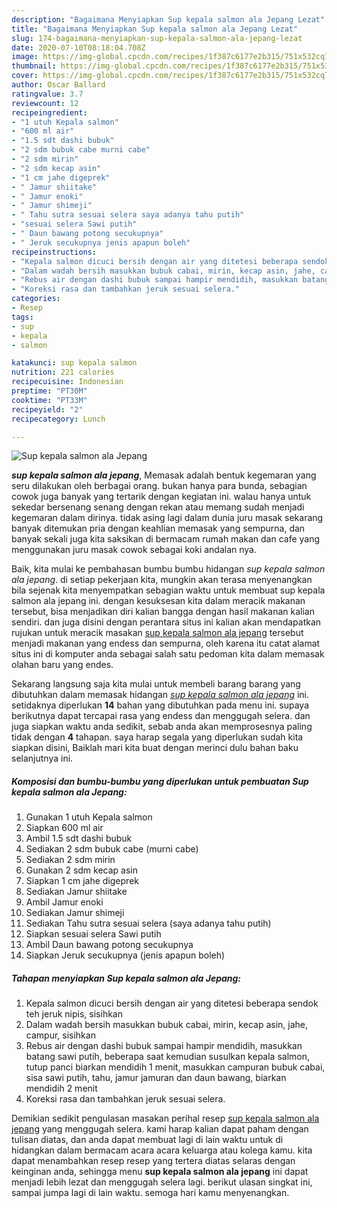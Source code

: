 ```yaml
---
description: "Bagaimana Menyiapkan Sup kepala salmon ala Jepang Lezat"
title: "Bagaimana Menyiapkan Sup kepala salmon ala Jepang Lezat"
slug: 174-bagaimana-menyiapkan-sup-kepala-salmon-ala-jepang-lezat
date: 2020-07-10T08:18:04.708Z
image: https://img-global.cpcdn.com/recipes/1f387c6177e2b315/751x532cq70/sup-kepala-salmon-ala-jepang-foto-resep-utama.jpg
thumbnail: https://img-global.cpcdn.com/recipes/1f387c6177e2b315/751x532cq70/sup-kepala-salmon-ala-jepang-foto-resep-utama.jpg
cover: https://img-global.cpcdn.com/recipes/1f387c6177e2b315/751x532cq70/sup-kepala-salmon-ala-jepang-foto-resep-utama.jpg
author: Oscar Ballard
ratingvalue: 3.7
reviewcount: 12
recipeingredient:
- "1 utuh Kepala salmon"
- "600 ml air"
- "1.5 sdt dashi bubuk"
- "2 sdm bubuk cabe murni cabe"
- "2 sdm mirin"
- "2 sdm kecap asin"
- "1 cm jahe digeprek"
- " Jamur shiitake"
- " Jamur enoki"
- " Jamur shimeji"
- " Tahu sutra sesuai selera saya adanya tahu putih"
- "sesuai selera Sawi putih"
- " Daun bawang potong secukupnya"
- " Jeruk secukupnya jenis apapun boleh"
recipeinstructions:
- "Kepala salmon dicuci bersih dengan air yang ditetesi beberapa sendok teh jeruk nipis, sisihkan"
- "Dalam wadah bersih masukkan bubuk cabai, mirin, kecap asin, jahe, campur, sisihkan"
- "Rebus air dengan dashi bubuk sampai hampir mendidih, masukkan batang sawi putih, beberapa saat kemudian susulkan kepala salmon, tutup panci biarkan mendidih 1 menit, masukkan campuran bubuk cabai, sisa sawi putih, tahu, jamur jamuran dan daun bawang, biarkan mendidih 2 menit"
- "Koreksi rasa dan tambahkan jeruk sesuai selera."
categories:
- Resep
tags:
- sup
- kepala
- salmon

katakunci: sup kepala salmon 
nutrition: 221 calories
recipecuisine: Indonesian
preptime: "PT30M"
cooktime: "PT33M"
recipeyield: "2"
recipecategory: Lunch

---
```



![Sup kepala salmon ala Jepang](https://img-global.cpcdn.com/recipes/1f387c6177e2b315/751x532cq70/sup-kepala-salmon-ala-jepang-foto-resep-utama.jpg)

<b><i>sup kepala salmon ala jepang</i></b>, Memasak adalah bentuk kegemaran yang seru dilakukan oleh berbagai orang. bukan hanya para bunda, sebagian cowok juga banyak yang tertarik dengan kegiatan ini. walau hanya untuk sekedar bersenang senang dengan rekan atau memang sudah menjadi kegemaran dalam dirinya. tidak asing lagi dalam dunia juru masak sekarang banyak ditemukan pria dengan keahlian memasak yang sempurna, dan banyak sekali juga kita saksikan di bermacam rumah makan dan cafe yang menggunakan juru masak cowok sebagai koki andalan nya.



Baik, kita mulai ke pembahasan bumbu bumbu hidangan <i>sup kepala salmon ala jepang</i>. di setiap pekerjaan kita, mungkin akan terasa menyenangkan bila sejenak kita menyempatkan sebagian waktu untuk membuat sup kepala salmon ala jepang ini. dengan kesuksesan kita dalam meracik makanan tersebut, bisa menjadikan diri kalian bangga dengan hasil makanan kalian sendiri. dan juga disini dengan perantara situs ini kalian akan mendapatkan rujukan untuk meracik masakan <u>sup kepala salmon ala jepang</u> tersebut menjadi makanan yang endess dan sempurna, oleh karena itu catat alamat situs ini di komputer anda sebagai salah satu pedoman kita dalam memasak olahan baru yang endes.


Sekarang langsung saja kita mulai untuk membeli barang barang yang dibutuhkan dalam memasak hidangan <u><i>sup kepala salmon ala jepang</i></u> ini. setidaknya diperlukan <b>14</b> bahan yang dibutuhkan pada menu ini. supaya berikutnya dapat tercapai rasa yang endess dan menggugah selera. dan juga siapkan waktu anda sedikit, sebab anda akan memprosesnya paling tidak dengan <b>4</b> tahapan. saya harap segala yang diperlukan sudah kita siapkan disini, Baiklah mari kita buat dengan merinci dulu bahan baku selanjutnya ini.

<!--inarticleads1-->

##### Komposisi dan bumbu-bumbu yang diperlukan untuk pembuatan Sup kepala salmon ala Jepang:

1. Gunakan 1 utuh Kepala salmon
1. Siapkan 600 ml air
1. Ambil 1.5 sdt dashi bubuk
1. Sediakan 2 sdm bubuk cabe (murni cabe)
1. Sediakan 2 sdm mirin
1. Gunakan 2 sdm kecap asin
1. Siapkan 1 cm jahe digeprek
1. Sediakan  Jamur shiitake
1. Ambil  Jamur enoki
1. Sediakan  Jamur shimeji
1. Sediakan  Tahu sutra sesuai selera (saya adanya tahu putih)
1. Siapkan sesuai selera Sawi putih
1. Ambil  Daun bawang potong secukupnya
1. Siapkan  Jeruk secukupnya (jenis apapun boleh)




<!--inarticleads2-->

##### Tahapan menyiapkan Sup kepala salmon ala Jepang:

1. Kepala salmon dicuci bersih dengan air yang ditetesi beberapa sendok teh jeruk nipis, sisihkan
1. Dalam wadah bersih masukkan bubuk cabai, mirin, kecap asin, jahe, campur, sisihkan
1. Rebus air dengan dashi bubuk sampai hampir mendidih, masukkan batang sawi putih, beberapa saat kemudian susulkan kepala salmon, tutup panci biarkan mendidih 1 menit, masukkan campuran bubuk cabai, sisa sawi putih, tahu, jamur jamuran dan daun bawang, biarkan mendidih 2 menit
1. Koreksi rasa dan tambahkan jeruk sesuai selera.




Demikian sedikit pengulasan masakan perihal resep <u>sup kepala salmon ala jepang</u> yang menggugah selera. kami harap kalian dapat paham dengan tulisan diatas, dan anda dapat membuat lagi di lain waktu untuk di hidangkan dalam bermacam acara acara keluarga atau kolega kamu. kita dapat menambahkan resep resep yang tertera diatas selaras dengan keinginan anda, sehingga menu <b>sup kepala salmon ala jepang</b> ini dapat menjadi lebih lezat dan menggugah selera lagi. berikut ulasan singkat ini, sampai jumpa lagi di lain waktu. semoga hari kamu menyenangkan.
